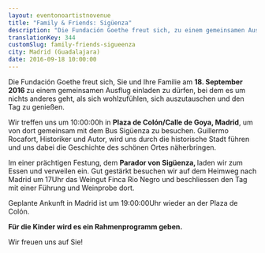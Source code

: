 ```yaml
---
layout: eventonoartistnovenue
title: "Family & Friends: Sigüenza"
description: "Die Fundación Goethe freut sich, zu einem gemeinsamen Ausflug einladen zu dürfen, bei dem es um nichts anderes geht, als sich wohlzufühlen, sich auszutauschen und den Tag zu genießen."
translationKey: 344
customSlug: family-friends-sigueenza
city: Madrid (Guadalajara)
date: 2016-09-18 10:00:00
---
```


Die Fundación Goethe freut sich, Sie und Ihre Familie am <strong>18. September 2016 </strong>zu einem gemeinsamen Ausflug einladen zu dürfen, bei dem es um nichts anderes geht, als sich wohlzufühlen, sich auszutauschen und den Tag zu genießen.

Wir treffen uns um 10:00:00h in <strong>Plaza de Colón/Calle de Goya, Madrid</strong>, um von dort gemeinsam mit dem Bus Sigüenza zu besuchen. Guillermo Rocafort, Historiker und Autor, wird uns durch die historische Stadt führen und uns dabei die Geschichte des schönen Ortes näherbringen.

Im einer prächtigen Festung, dem <strong>Parador von Sigüenza, </strong>laden wir zum Essen und verweilen ein. Gut gestärkt besuchen wir auf dem Heimweg nach Madrid um 17Uhr das Weingut Finca Rio Negro und beschliessen den Tag mit einer Führung und Weinprobe dort.

Geplante Ankunft in Madrid ist um 19:00:00Uhr wieder an der Plaza de Colón.

<strong>Für die Kinder wird es ein Rahmenprogramm geben.</strong>

Wir freuen uns auf Sie!
